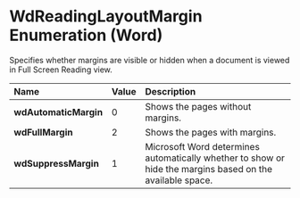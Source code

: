 
# WdReadingLayoutMargin Enumeration (Word)

Specifies whether margins are visible or hidden when a document is viewed in Full Screen Reading view.



|**Name**|**Value**|**Description**|
|:-----|:-----|:-----|
| **wdAutomaticMargin**|0|Shows the pages without margins.|
| **wdFullMargin**|2|Shows the pages with margins.|
| **wdSuppressMargin**|1|Microsoft Word determines automatically whether to show or hide the margins based on the available space.|
